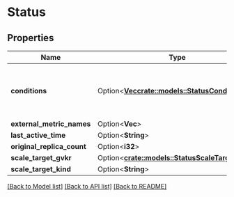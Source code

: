 # Status

## Properties

Name | Type | Description | Notes
------------ | ------------- | ------------- | -------------
**conditions** | Option<[**Vec<crate::models::StatusConditions>**](status_conditions.md)> | Conditions an array representation to store multiple Conditions | [optional]
**external_metric_names** | Option<**Vec<String>**> |  | [optional]
**last_active_time** | Option<**String**> |  | [optional]
**original_replica_count** | Option<**i32**> |  | [optional]
**scale_target_gvkr** | Option<[**crate::models::StatusScaleTargetGvkr**](status_scaleTargetGVKR.md)> |  | [optional]
**scale_target_kind** | Option<**String**> |  | [optional]

[[Back to Model list]](../README.md#documentation-for-models) [[Back to API list]](../README.md#documentation-for-api-endpoints) [[Back to README]](../README.md)


